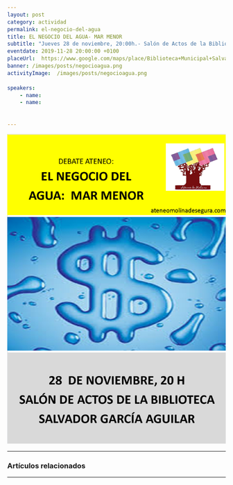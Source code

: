 ```yaml
---
layout: post
category: actividad
permalink: el-negocio-del-agua
title: EL NEGOCIO DEL AGUA- MAR MENOR    
subtitle: "Jueves 28 de noviembre, 20:00h.- Salón de Actos de la Biblioteca SALVADOR GARCÍA AGUILAR"
eventdate: 2019-11-28 20:00:00 +0100
placeUrl:  https://www.google.com/maps/place/Biblioteca+Municipal+Salvador+Garc%C3%ADa+Aguilar/@38.0580143,-1.2046854,15z/data=!4m2!3m1!1s0x0:0x7bb1faa78306d56b?sa=X&ved=2ahUKEwj3ubfk0LbiAhX7URUIHUmkDIUQ_BIwCnoECA4QCA
banner: /images/posts/negocioagua.png
activityImage:  /images/posts/negocioagua.png  
     
speakers:  
    - name:
    - name: 
    

---
```


![cartel](/images/posts/negocioagua.png)  


***

### Artículos relacionados


***
